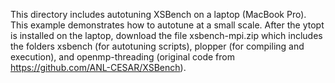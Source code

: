 This directory includes autotuning XSBench on a laptop (MacBook Pro). This example demonstrates how to autotune at a small scale. After the ytopt is installed on the laptop, download the file xsbench-mpi.zip which includes the folders xsbench (for autotuning scripts), plopper (for compiling and execution), and openmp-threading (original code from https://github.com/ANL-CESAR/XSBench). 
